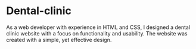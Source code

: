 # Dental-clinic
As a web developer with experience in HTML and CSS, I designed a dental clinic website with a focus on functionality and usability. The website was created with a simple, yet effective design.
